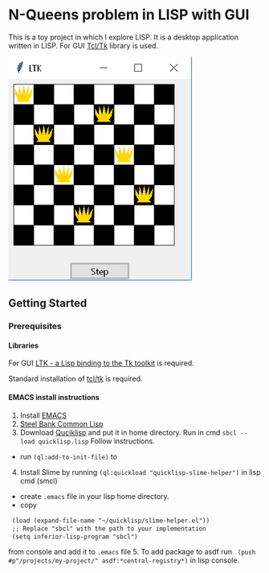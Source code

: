 # N-Queens problem in LISP with GUI 

This is a toy project in which I explore LISP. It is a desktop application written in LISP. For GUI [Tcl/Tk](http://www.peter-herth.de/ltk/ltkdoc-single/) library is used.


![alt text](https://github.com/grajdeanserghei/n-queens-lisp/blob/master/docs/images/intermediate_solution.png "GUI")

## Getting Started

### Prerequisites

#### Libraries
For GUI [LTK - a Lisp binding to the Tk toolkit](http://www.peter-herth.de/ltk/ltkdoc-single/) is required.

Standard installation of [tcl/tk](https://www.activestate.com/activetcl/downloads) is required. 

#### EMACS install instructions
1. Install [EMACS](https://www.gnu.org/software/emacs/download.html)
2. [Steel Bank Common Lisp](http://www.sbcl.org/platform-table.html)
3. Download [Quciklisp](https://www.quicklisp.org/beta/) and put it in home directory. Run in cmd `sbcl --load quicklisp.lisp`
 Follow instructions. 
 * run `(ql:add-to-init-file)` to 
4. Install Slime by running `(ql:quickload "quicklisp-slime-helper")` in lisp cmd (smcl)
 * create `.emacs` file in your lisp home directory.
 * copy 
 ```
  (load (expand-file-name "~/quicklisp/slime-helper.el"))
  ;; Replace "sbcl" with the path to your implementation
  (setq inferior-lisp-program "sbcl")
  ```
  from console and add it to `.emacs` file
5. To add package to asdf run ` (push #p"/projects/my-project/" asdf:*central-registry*)` in lisp console.

###

